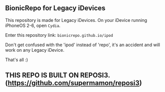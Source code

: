 ## BionicRepo for Legacy iDevices


This repository is made for Legacy iDevices. On your iDevice running iPhoneOS 2-6, open `Cydia`.

Enter this repository link: `bionicrepo.github.io/ipod`

Don't get confused with the 'ipod' instead of 'repo', it's an accident and will work on any Legacy iDevice.


That's all :)


## THIS REPO IS BUILT ON REPOSI3. (https://github.com/supermamon/reposi3)

